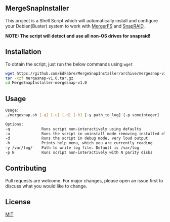 ## MergeSnapInstaller

This project is a Shell Script which will automatically install and configure your Debian(Buster) system to work with [MergerFS](https://github.com/trapexit/mergerfs) and [SnapRAID](https://www.snapraid.it/). 

**NOTE: The script will detect and use all non-OS drives for snapraid!**

## Installation

To obtain the script, just run the below commands using ```wget```

```bash
wget https://github.com/EdFabre/MergeSnapInstaller/archive/mergesnap-v1.0.tar.gz
tar -xzf mergesnap-v1.0.tar.gz
cd MergeSnapInstaller-mergesnap-v1.0
```
## Usage

```sh
Usage:
./mergesnap.sh [-q] [-u] [-d] [-h] [-y path_to_log] [-p someinteger]

Options:
-q              Runs script non-interactively using defaults
-u              Runs the script in uninstall mode removing installed elements
-d              Runs the script in debug mode, very loud output
-h              Prints help menu, which you are currently reading
-y /var/log/    Path to write log file. Default is /var/log
-p N            Runs script non-interactively with N parity disks
```

## Contributing
Pull requests are welcome. For major changes, please open an issue first to discuss what you would like to change.


## License
[MIT](https://choosealicense.com/licenses/mit/)
